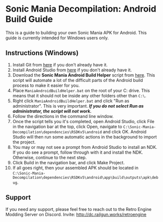 # Sonic Mania Decompilation: Android Build Guide

This is a guide to building your own Sonic Mania APK for Android. This guide is currently intended for Windows users only.

## Instructions (Windows)

1. Install Git from [here](https://gitforwindows.org/) if you don't already have it.
2. Install Android Studio from [here](https://developer.android.com/studio) if you don't already have it.
3. Download the **Sonic Mania Android Build Helper** script from [here](https://github.com/MisterSheeple/Sonic-Mania-Android-Build-Guide/raw/main/ManiaAndroidBuildHelper.bat). This script will automate a lot of the difficult parts of the Android build process to make it easier for you.
4. Place `ManiaAndroidBuildHelper.bat` on the root of your C: drive. This means that it should not be inside any other folders other than `C:\`.
5. Right click `ManiaAndroidBuildHelper.bat` and click "Run as administrator". This is very important. ***If you do not select Run as administrator, the script will not work.***
6. Follow the directions in the command line window.
7. Once the script tells you it's completed, open Android Studio, click File in the navigation bar at the top, click Open, navigate to `C:\Sonic-Mania-Decompilation\dependencies\RSDKv5\android` and click OK. Android Studio will then run some automatic actions in the background to import the project.
8. You may or may not see a prompt from Android Studio to install an NDK. If you do see a prompt, follow through with it and install the NDK. Otherwise, continue to the next step.
9. Click Build in the navigation bar, and click Make Project.
10. If all goes right, then your assembled APK should be located in `C:\Sonic-Mania-Decompilation\dependencies\RSDKv5\android\app\build\outputs\apk\debug`.

## Support

If you need any support, please feel free to reach out to the Retro Engine Modding Server on Discord. Invite: http://dc.railgun.works/retroengine
